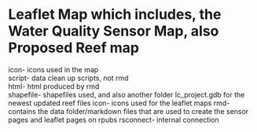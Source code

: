 # Leaflet Map which includes, the Water Quality Sensor Map, also Proposed Reef map

icon- icons used in the map  
script- data clean up scripts, not rmd  
html- html produced by rmd  
shapefile- shapefiles used, and also another folder lc_project.gdb for the newest updated reef files
icon- icons used for the leaflet maps
rmd- contains the data folder/markdown files that are used to create the sensor pages and leaflet pages on rpubs
rsconnect- internal connection  